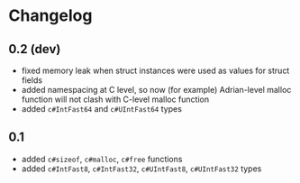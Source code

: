 # Changelog

## 0.2 (dev)
* fixed memory leak when struct instances were used as values for struct fields
* added namespacing at C level, so now (for example) Adrian-level malloc function
  will not clash with C-level malloc function
* added `c#IntFast64` and `c#UIntFast64` types

## 0.1
* added `c#sizeof`, `c#malloc`, `c#free` functions
* added `c#IntFast8`, `c#IntFast32`, `c#UIntFast8`, `c#UIntFast32` types
